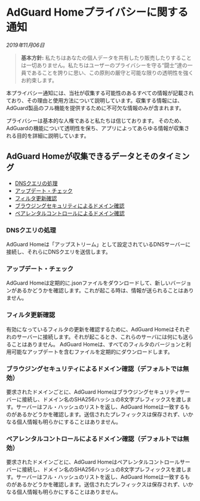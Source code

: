 # AdGuard Homeプライバシーに関する通知
*2019年11月06日*
> **基本方針:** 私たちはあなたの個人データを共有したり販売したりすることは一切ありません。私たちはユーザーのプライバシーを守る“闘士”達の一員であることを誇りに思い、この原則の厳守と可能な限りの透明性を強くお約束します。

本プライバシー通知には、当社が収集する可能性のあるすべての情報が記載されており、その理由と使用方法について説明しています。収集する情報には、AdGuard製品のフル機能を提供するために不可欠な情報のみが含まれます。

プライバシーは基本的な人権であると私たちは信じております。 そのため、AdGuardの機能について透明性を保ち、アプリによってあらゆる情報が収集される目的を詳細に説明しています。

## AdGuard Homeが収集できるデータとそのタイミング

* [DNSクエリの処理](#dns-queries)
* [アップデート・チェック](#update-check)
* [フィルタ更新確認](#filters-updates-check)
* [ブラウジングセキュリティによるドメイン確認](#browsing-security-check)
* [ペアレンタルコントロールによるドメイン確認](#parental-control-check)


### <a id="dns-queries"></a> DNSクエリの処理

AdGuard Homeは「アップストリーム」として設定されているDNSサーバーに接続し、それらにDNSクエリを送信します。

### <a id="update-check"></a> アップデート・チェック

AdGuard Homeは定期的に.jsonファイルをダウンロードして、新しいバージョンがあるかどうかを確認します。これが起こる時は、情報が送られることはありません。

### <a id="filters-updates-check"></a> フィルタ更新確認

有効になっているフィルタの更新を確認するために、AdGuard Homeはそれぞれのサーバーに接続します。それが起こるとき、これらのサーバには何にも送らることはありません。 AdGuard Homeは、すべてのフィルタのバージョンと利用可能なアップデートを含むファイルを定期的にダウンロードします。

### <a id="browsing-security-check"></a> ブラウジングセキュリティによるドメイン確認（デフォルトでは無効）

要求されたドメインごとに、AdGuard Homeはブラウジングセキュリティサーバーに接続し、ドメイン名のSHA256ハッシュの8文字プレフィックスを渡します。サーバーはフル・ハッシュのリストを返し、AdGuard Homeは一致するものがあるかどうかを確認します。送信されたプレフィックスは保存されず、いかなる個人情報も明らかにすることはありません。

### <a id="parental-control-check"></a> ペアレンタルコントロールによるドメイン確認（デフォルトでは無効）

要求されたドメインごとに、AdGuard Homeはペアレンタルコントロールサーバーに接続し、ドメイン名のSHA256ハッシュの8文字プレフィックスを渡します。サーバーはフル・ハッシュのリストを返し、AdGuard Homeは一致するものがあるかどうかを確認します。送信されたプレフィックスは保存されず、いかなる個人情報も明らかにすることはありません。
